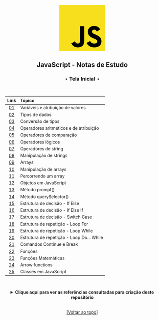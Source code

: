 <div align="center">
	<img src="./assets/js.png">
	<h2>JavaScript - Notas de Estudo</h2>
	<h3>⬝&nbsp; Tela Inicial &nbsp;⬝</h3>
&nbsp;
&nbsp;	

Link   | Tópico 
:---:  | :---
[01](https://github.com/michelelozada/JavaScript-Study-Notes/blob/main/files/01-Variaveis-e-Atribuicao.md) | Variáveis e atribuição de valores   
[02](https://github.com/michelelozada/JavaScript-Study-Notes/blob/main/files/02-Tipos-de-Dados.md) | Tipos de dados    
[03](https://github.com/michelelozada/JavaScript-Study-Notes/blob/main/files/03-Conversao-de-Tipos.md) | Conversão de tipos  
[04](https://github.com/michelelozada/JavaScript-Study-Notes/blob/main/files/04-Operadores-Aritmeticos-e-de-Atribuicao.md) | Operadores aritméticos e de atribuição   
[05](https://github.com/michelelozada/JavaScript-Study-Notes/blob/main/files/05-Operadores-Comparacao.md) | Operadores de comparação
[06](https://github.com/michelelozada/JavaScript-Study-Notes/blob/main/files/06-Operadores-Logicos.md) | Operadores lógicos    
[07](https://github.com/michelelozada/JavaScript-Study-Notes/blob/main/files/07-Operadores-de-String.md) | Operadores de string    
[08](https://github.com/michelelozada/JavaScript-Study-Notes/blob/main/files/08-Manipulacao-de-Strings.md) | Manipulação de strings   
[09](https://github.com/michelelozada/JavaScript-Study-Notes/blob/main/files/09-Arrays.md) | Arrays   
[10](https://github.com/michelelozada/JavaScript-Study-Notes/blob/main/files/10-Manipulacao-de-Arrays.md) | Manipulação de arrays   
[11](https://github.com/michelelozada/JavaScript-Study-Notes/blob/main/files/11-Percorrendo-um-Array.md) | Percorrendo um array   
[12](https://github.com/michelelozada/JavaScript-Study-Notes/blob/main/files/12-Objetos.md) | Objetos em JavaScript  
[13](https://github.com/michelelozada/JavaScript-Study-Notes/blob/main/files/13-Metodo-Prompt.md) | Método prompt()  
[14](https://github.com/michelelozada/JavaScript-Study-Notes/blob/main/files/14-Metodo-querySelector.md) | Método querySelector()
[15](https://github.com/michelelozada/JavaScript-Study-Notes/blob/main/files/15-Estrutura-Decisao-If-Else.md) | Estrutura de decisão - If Else 
[16](https://github.com/michelelozada/JavaScript-Study-Notes/blob/main/files/16-Estrutura-Decisao-If-Else-If.md) | Estrutura de decisão - If Else If  
[17](https://github.com/michelelozada/JavaScript-Study-Notes/blob/main/files/17-Estrutura-Decisao-Switch-Case.js) | Estrutura de decisão - Switch Case 
[18](https://github.com/michelelozada/JavaScript-Study-Notes/blob/main/files/18-Estrutura-Repeticao-Loop-For.js) | Estrutura de repetição - Loop For 
[19](https://github.com/michelelozada/JavaScript-Study-Notes/blob/main/files/19-Estrutura-Repeticao-Loop-While.md) | Estrutura de repetição - Loop While  
[20](https://github.com/michelelozada/JavaScript-Study-Notes/blob/main/files/20-Estrutura-Repeticao-Loop-Do-While.js) | Estrutura de repetição - Loop Do... While  
[21](https://github.com/michelelozada/JavaScript-Study-Notes/blob/main/files/21-Comandos-Continue-e-Break.js) | Comandos Continue e Break 
[22](https://github.com/michelelozada/JavaScript-Study-Notes/blob/main/files/22-Funcoes.js) | Funções  
[23](https://github.com/michelelozada/JavaScript-Study-Notes/blob/main/files/23-Funcoes-matematicas.md) | Funções Matemáticas
[24](https://github.com/michelelozada/JavaScript-Study-Notes/blob/main/files/24-Arrow-Functions.js) | Arrow functions   
[25](https://github.com/michelelozada/JavaScript-Study-Notes/blob/main/files/25-Classes-em-JS.js) | Classes em JavaScript  

&nbsp;   
 <details>
 <summary><strong>Clique aqui para ver as referências consultadas para criação deste repositório</strong></summary>

  &nbsp;
  &nbsp;   
  [Airbnb JavaScript Style Guide](https://github.com/airbnb/javascript)   
  [JavaScript Descomplicado (por Cláudio Luís Vieira Oliveira e Humberto Augusto Piovesana Zanetti)](https://books.google.com.br/books?id=X8XhDwAAQBAJ)  
  [JavaScript Tutorial](https://www.javascripttutorial.net/)
  </details>

&nbsp;    
[[Voltar ao topo]](https://github.com/michelelozada/JavaScript-Study-Notes#javascript---notas-de-estudo)
</div>